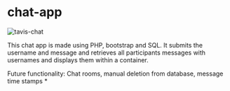 # chat-app
![tavis-chat](https://user-images.githubusercontent.com/71576767/147911871-5506f490-b61a-439f-818a-72c07fea84dc.PNG)

This chat app is made using PHP, bootstrap and SQL. It submits the username and message and retrieves all participants messages with usernames and displays them within a container.

Future functionality: Chat rooms, manual deletion from database, message time stamps *
